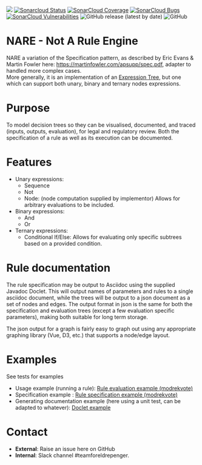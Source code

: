 ![](https://github.com/navikt/fp-nare/workflows/Bygg%20og%20deploy/badge.svg) 
[![Sonarcloud Status](https://sonarcloud.io/api/project_badges/measure?project=navikt_fp-nare&metric=alert_status)](https://sonarcloud.io/dashboard?id=navikt_fp-nare) 
[![SonarCloud Coverage](https://sonarcloud.io/api/project_badges/measure?project=navikt_fp-nare&metric=coverage)](https://sonarcloud.io/component_measures/metric/coverage/list?id=navikt_fp-nare)
[![SonarCloud Bugs](https://sonarcloud.io/api/project_badges/measure?project=navikt_fp-nare&metric=bugs)](https://sonarcloud.io/component_measures/metric/reliability_rating/list?id=navikt_fp-nare)
[![SonarCloud Vulnerabilities](https://sonarcloud.io/api/project_badges/measure?project=navikt_fp-nare&metric=vulnerabilities)](https://sonarcloud.io/component_measures/metric/security_rating/list?id=navikt_fp-nare)
![GitHub release (latest by date)](https://img.shields.io/github/v/release/navikt/fp-nare)
![GitHub](https://img.shields.io/github/license/navikt/fp-nare)
# NARE - Not A Rule Engine

NARE a variation of the Specification pattern, as described by Eric Evans & Martin Fowler here: https://martinfowler.com/apsupp/spec.pdf, adapter to handled more complex cases.  
More generally, it is an implementation of an [Expression Tree](https://en.wikipedia.org/wiki/Binary_expression_tree), but one which can support both unary, binary and ternary nodes expressions.


# Purpose
To model decision trees so they can be visualised, documented, and traced (inputs, outputs, evaluation), for legal and regulatory review. Both the specification of a rule as well as its execution can be documented.

# Features
* Unary expressions:
  - Sequence
  - Not
  - Node:  (node computation supplied by implementor) Allows for arbitrary evaluations to be included.
* Binary expressions:
  - And
  - Or
* Ternary expressions:
  - Conditional If/Else:  Allows for evaluating only specific subtrees based on a provided condition.

# Rule documentation
The rule specification may be output to Asciidoc using the supplied Javadoc Doclet.  This will output names of parameters and rules to a single asciidoc document, while the trees will be output to a json document as a set of nodes and edges.  The output format in json is the same for both the specification and evaluation trees (except a few evaluation specific parameters), making both suitable for long term storage.

The json output for a graph is fairly easy to graph out using any appropriate graphing library (Vue, D3, etc.) that supports a node/edge layout.

# Examples
See tests for examples 
* Usage example (running a rule): [Rule evaluation example (modrekvote)](https://github.com/navikt/fp-nare/blob/master/core/src/test/java/no/nav/fpsak/nare/specification/modrekvote/ModrekvoteTest.java)
* Specification example : [Rule specification example (modrekvote)](https://github.com/navikt/fp-nare/blob/master/core/src/test/java/no/nav/fpsak/nare/specification/modrekvote/Modrekvote.java)
* Generating documentation example (here using a unit test, can be adapted to whatever): [Doclet example](https://github.com/navikt/fp-nare/blob/master/core/src/test/java/no/nav/fpsak/nare/doc/doclet/RegelmodellDocletTest.java)
# Contact 
* **External**: Raise an issue here on GitHub
* **Internal**: Slack channel #teamforeldrepenger.
